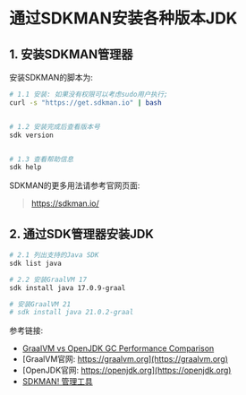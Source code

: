 # 通过SDKMAN安装各种版本JDK



## 1. 安装SDKMAN管理器

安装SDKMAN的脚本为:

```sh
# 1.1 安装: 如果没有权限可以考虑sudo用户执行;
curl -s "https://get.sdkman.io" | bash


# 1.2 安装完成后查看版本号
sdk version


# 1.3 查看帮助信息
sdk help

```

SDKMAN的更多用法请参考官网页面: 

> https://sdkman.io/



## 2. 通过SDK管理器安装JDK



```sh
# 2.1 列出支持的Java SDK
sdk list java

# 2.2 安装GraalVM 17
sdk install java 17.0.9-graal

# 安装GraalVM 21
# sdk install java 21.0.2-graal

```










参考链接:

- [GraalVM vs OpenJDK GC Performance Comparison](https://blog.ycrash.io/2023/10/04/graalvm-vs-openjdk-gc-performance-comparison/)
- [GraalVM官网: https://graalvm.org](https://graalvm.org)
- [OpenJDK官网: https://openjdk.org](https://openjdk.org)
- [SDKMAN! 管理工具](https://sdkman.io)


